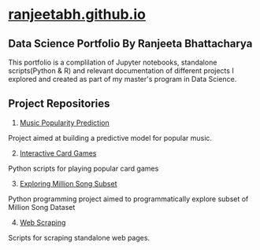 # [ranjeetabh.github.io](https://ranjeetabh.github.io)

## Data Science Portfolio By Ranjeeta Bhattacharya

This portfolio is a complilation of Jupyter notebooks, standalone scripts(Python & R) and relevant documentation of different projects I explored and created as part of my master's program in Data Science.

## Project Repositories

1) [Music Popularity Prediction](https://github.com/ranjeetabh/Hit_Song_Science_-Music_Popularity_Prediction-) 

Project aimed at building a predictive model for popular music.

2) [Interactive Card Games](https://github.com/ranjeetabh/Card-Games)

Python scripts for playing popular card games

3) [Exploring Million Song Subset](https://github.com/ranjeetabh/Explore_Million_Song_Subset)

Python programming project aimed to programmatically explore subset of Million Song Dataset

4) [Web Scraping](https://github.com/ranjeetabh/Web-Scraping)

Scripts for scraping standalone web pages.
